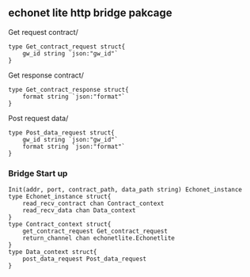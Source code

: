 ## echonet lite http bridge pakcage

Get request contract/

```
type Get_contract_request struct{
    gw_id string `json:"gw_id"`
}
```

Get response contract/

```
type Get_contract_response struct{
    format string `json:"format"`
}
```

Post request data/

```
type Post_data_request struct{
    gw_id string `json:"gw_id"`
    format string `json:"format"`
}
```

### Bridge Start up

```
Init(addr, port, contract_path, data_path string) Echonet_instance
type Echonet_instance struct{
    read_recv_contract chan Contract_context
    read_recv_data chan Data_context
}
type Contract_context struct{
    get_contract_request Get_contract_request
    return_channel chan echonetlite.Echonetlite
}
type Data_context struct{
    post_data_request Post_data_request
}
```
